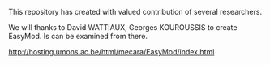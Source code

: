 This  repository has created with valued contribution of several researchers. 

We will thanks to  David WATTIAUX, Georges KOUROUSSIS to create EasyMod. Is can be examined from there.

http://hosting.umons.ac.be/html/mecara/EasyMod/index.html

